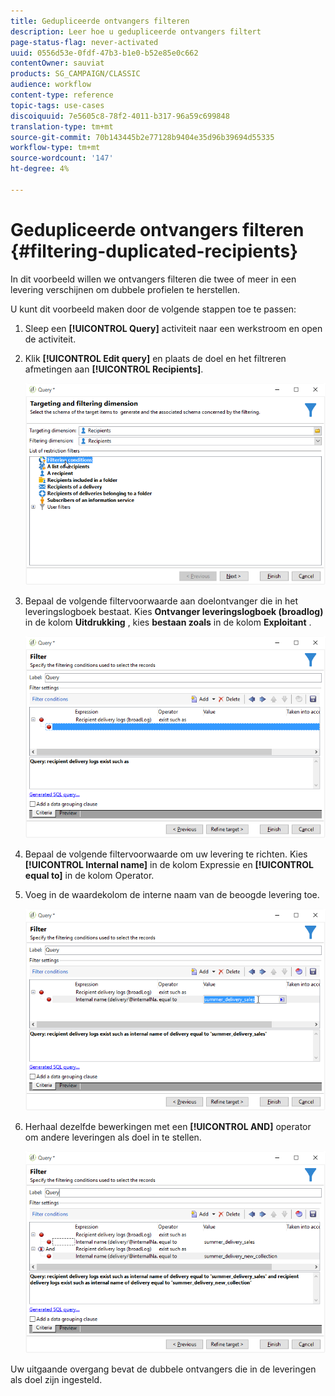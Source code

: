 ```yaml
---
title: Gedupliceerde ontvangers filteren
description: Leer hoe u gedupliceerde ontvangers filtert
page-status-flag: never-activated
uuid: 0556d53e-0fdf-47b3-b1e0-b52e85e0c662
contentOwner: sauviat
products: SG_CAMPAIGN/CLASSIC
audience: workflow
content-type: reference
topic-tags: use-cases
discoiquuid: 7e5605c8-78f2-4011-b317-96a59c699848
translation-type: tm+mt
source-git-commit: 70b143445b2e77128b9404e35d96b39694d55335
workflow-type: tm+mt
source-wordcount: '147'
ht-degree: 4%

---
```



# Gedupliceerde ontvangers filteren {#filtering-duplicated-recipients}

In dit voorbeeld willen we ontvangers filteren die twee of meer in een levering verschijnen om dubbele profielen te herstellen.

U kunt dit voorbeeld maken door de volgende stappen toe te passen:

1. Sleep een **[!UICONTROL Query]** activiteit naar een werkstroom en open de activiteit.
1. Klik **[!UICONTROL Edit query]** en plaats de doel en het filtreren afmetingen aan **[!UICONTROL Recipients]**.

   ![](assets/query_recipients_1.png)

1. Bepaal de volgende filtervoorwaarde aan doelontvanger die in het leveringslogboek bestaat. Kies **Ontvanger leveringslogboek (broadlog)** in de kolom **Uitdrukking** , kies **bestaan zoals** in de kolom **Exploitant** .

   ![](assets/query_recipients_2.png)

1. Bepaal de volgende filtervoorwaarde om uw levering te richten. Kies **[!UICONTROL Internal name]** in de kolom Expressie en **[!UICONTROL equal to]** in de kolom Operator.
1. Voeg in de waardekolom de interne naam van de beoogde levering toe.

   ![](assets/query_recipients_3.png)

1. Herhaal dezelfde bewerkingen met een **[!UICONTROL AND]** operator om andere leveringen als doel in te stellen.

   ![](assets/query_recipients_4.png)

Uw uitgaande overgang bevat de dubbele ontvangers die in de leveringen als doel zijn ingesteld.
